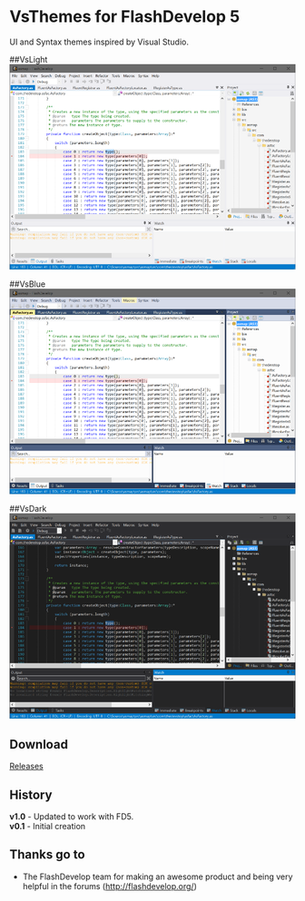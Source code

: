# VsThemes for FlashDevelop 5  

UI and Syntax themes inspired by Visual Studio.

##VsLight
![Screenshot](/VsLight.png)

##VsBlue
![Screenshot](/VsBlue.png)

##VsDark
![Screenshot](/VsDark.png)

## Download
[Releases](https://github.com/JoeRobich/fd-vsthemes/releases/) 

## History
**v1.0** - Updated to work with FD5.  
**v0.1** - Initial creation  

## Thanks go to

- The FlashDevelop team for making an awesome product and being very helpful in the forums (http://flashdevelop.org/)
